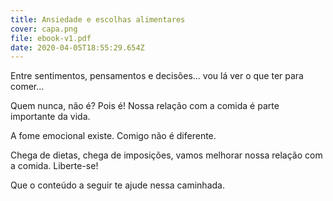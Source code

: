 ```yaml
---
title: Ansiedade e escolhas alimentares
cover: capa.png
file: ebook-v1.pdf
date: 2020-04-05T18:55:29.654Z
---
```

Entre sentimentos, pensamentos e decisões... vou lá ver o que ter para comer...

Quem nunca, não é? Pois é! Nossa relação com a comida é parte importante da vida.

A fome emocional existe. Comigo não é diferente.

Chega de dietas, chega de imposições, vamos melhorar nossa relação com a comida. Liberte-se!

Que o conteúdo a seguir te ajude nessa caminhada.
